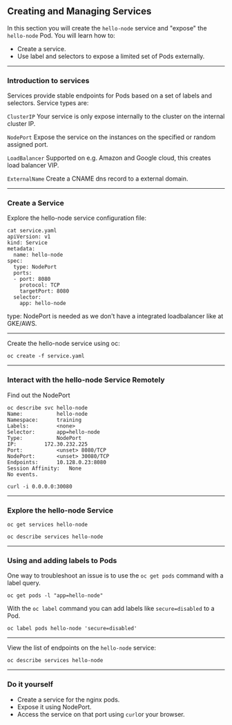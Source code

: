## Creating and Managing Services

In this section you will create the `hello-node` service and "expose" the `hello-node` Pod. You will learn how to:

* Create a service.
* Use label and selectors to expose a limited set of Pods externally.

----

### Introduction to services
Services provide stable endpoints for Pods based on a set of labels and selectors. Service types are:

`ClusterIP` Your service is only expose internally to the cluster on the internal cluster IP.

`NodePort` Expose the service on the instances on the specified or random assigned port.

`LoadBalancer` Supported on e.g. Amazon and Google cloud, this creates load balancer VIP.

`ExternalName` Create a CNAME dns record to a external domain.

----

### Create a Service

Explore the hello-node service configuration file:

```
cat service.yaml
apiVersion: v1
kind: Service
metadata:
  name: hello-node
spec:
  type: NodePort
  ports:
  - port: 8080
    protocol: TCP
    targetPort: 8080
  selector:
    app: hello-node
```
type: NodePort is needed as we don't have a integrated loadbalancer like at GKE/AWS.

----

Create the hello-node service using oc:

```
oc create -f service.yaml
```

----

### Interact with the hello-node Service Remotely

Find out the NodePort
```
oc describe svc hello-node
Name:			hello-node
Namespace:		training
Labels:			<none>
Selector:		app=hello-node
Type:			NodePort
IP:			172.30.232.225
Port:			<unset>	8080/TCP
NodePort:		<unset>	30080/TCP
Endpoints:		10.128.0.23:8080
Session Affinity:	None
No events.
```
```
curl -i 0.0.0.0:30080
```

----

### Explore the hello-node Service

```
oc get services hello-node
```

```
oc describe services hello-node
```

----

### Using and adding labels to Pods

One way to troubleshoot an issue is to use the `oc get pods` command with a label query.

```
oc get pods -l "app=hello-node"
```

With the `oc label` command you can add labels like `secure=disabled` to a Pod.

```
oc label pods hello-node 'secure=disabled'
```

----

View the list of endpoints on the `hello-node` service:

```
oc describe services hello-node
```

----

### Do it yourself
* Create a service for the nginx pods.
* Expose it using NodePort.
* Access the service on that port using `curl`or your browser.
